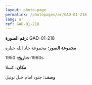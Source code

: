 ```yaml
---
layout: photo-page
permalink: /photopages/ar/GAD-01-218
lang: ar
ref: GAD-01-218
---
```


**رقم الصورة:** GAD-01-218

**مجموعة الصور:** مجموعة جاد الله جبارة

**تاريخ:**  1950s-1960s

**مكان:** كسلا

**وصف:** جنود امام جبل توتيل

